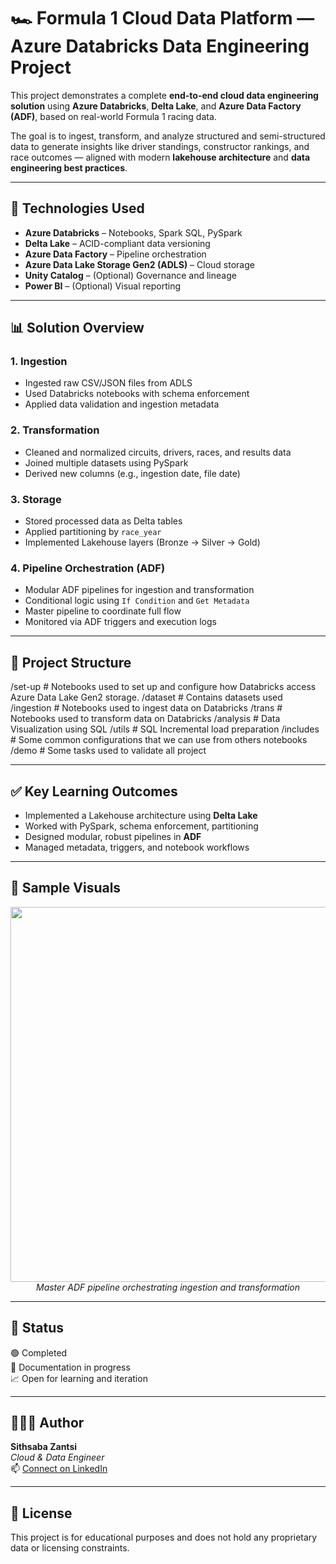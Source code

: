 # 🏎️ Formula 1 Cloud Data Platform — Azure Databricks Data Engineering Project

This project demonstrates a complete **end-to-end cloud data engineering solution** using **Azure Databricks**, **Delta Lake**, and **Azure Data Factory (ADF)**, based on real-world Formula 1 racing data.

The goal is to ingest, transform, and analyze structured and semi-structured data to generate insights like driver standings, constructor rankings, and race outcomes — aligned with modern **lakehouse architecture** and **data engineering best practices**.

---

## 🚀 Technologies Used

- **Azure Databricks** – Notebooks, Spark SQL, PySpark
- **Delta Lake** – ACID-compliant data versioning
- **Azure Data Factory** – Pipeline orchestration
- **Azure Data Lake Storage Gen2 (ADLS)** – Cloud storage
- **Unity Catalog** – (Optional) Governance and lineage
- **Power BI** – (Optional) Visual reporting

---

## 📊 Solution Overview

### 1. **Ingestion**
- Ingested raw CSV/JSON files from ADLS
- Used Databricks notebooks with schema enforcement
- Applied data validation and ingestion metadata

### 2. **Transformation**
- Cleaned and normalized circuits, drivers, races, and results data
- Joined multiple datasets using PySpark
- Derived new columns (e.g., ingestion date, file date)

### 3. **Storage**
- Stored processed data as Delta tables
- Applied partitioning by `race_year`
- Implemented Lakehouse layers (Bronze → Silver → Gold)

### 4. **Pipeline Orchestration (ADF)**
- Modular ADF pipelines for ingestion and transformation
- Conditional logic using `If Condition` and `Get Metadata`
- Master pipeline to coordinate full flow
- Monitored via ADF triggers and execution logs

---

## 🧱 Project Structure

/set-up              # Notebooks used to set up and configure how Databricks access Azure Data Lake Gen2 storage.
/dataset             # Contains datasets used
/ingestion           # Notebooks used to ingest data on Databricks
/trans               # Notebooks used to transform data on Databricks
/analysis            # Data Visualization using SQL
/utils               # SQL Incremental load preparation
/includes            # Some common configurations that we can use from others notebooks
/demo                # Some tasks used to validate all project

---

## ✅ Key Learning Outcomes

- Implemented a Lakehouse architecture using **Delta Lake**
- Worked with PySpark, schema enforcement, partitioning
- Designed modular, robust pipelines in **ADF**
- Managed metadata, triggers, and notebook workflows

---

## 📸 Sample Visuals

<p align="center">
  <img src="screenshots/ADF_parent_pipeline.png" width="600">
  <br />
  <em>Master ADF pipeline orchestrating ingestion and transformation</em>
</p>

---

## 📌 Status

🟢 Completed  
📘 Documentation in progress  
📈 Open for learning and iteration

---

## 👨🏽‍💻 Author

**Sithsaba Zantsi**  
_Cloud & Data Engineer_  
📫 [Connect on LinkedIn](https://www.linkedin.com/in/sithsaba-zantsi/)

---

## 📜 License

This project is for educational purposes and does not hold any proprietary data or licensing constraints.

